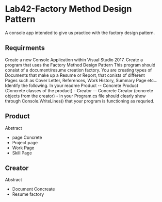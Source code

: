 ﻿# Lab42-Factory Method Design Pattern
A console app intended to give us practice with the factory design pattern.

## Requirments
Create a new Console Application within Visual Studio 2017.
Create a program that uses the Factory Method Design Pattern
This program should consist of a document/resume creation factory.
You are creating types of Documents that make up a Resume or Report, that conists of different Pages such as Cover Letter, References, Work History, Summary Page etc...
Identify the following. In your readme
Product --
Concrete Product (Concrete classes of the product) -
Creator --
Concrete Creator (concrete objects from the creator) -
In your Program.cs file should clearly show through Console.WriteLines() that your program is functioning as requried.

## Product
Abstract 
- page
Concrete
- Project page
- Work Page
- Skill Page

## Creator
Abstract 
- Document
Concreate 
- Resume factory